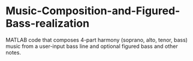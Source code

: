 # Music-Composition-and-Figured-Bass-realization
MATLAB code that composes 4-part harmony (soprano, alto, tenor, bass) music from a user-input bass line and optional figured bass and other notes.
